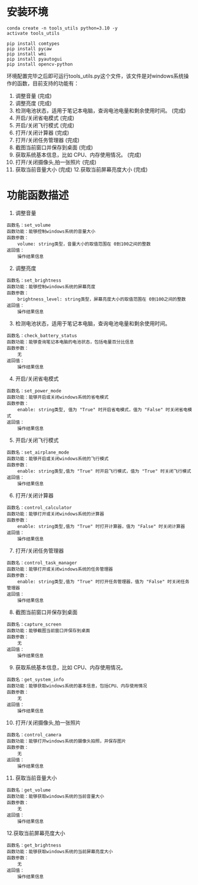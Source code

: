 # 安装环境
```
conda create -n tools_utils python=3.10 -y
activate tools_utils

pip install comtypes
pip install pycaw
pip install wmi
pip install pyautogui
pip install opencv-python

```

环境配置完毕之后即可运行tools_utils.py这个文件，该文件是对windows系统操作的函数，目前支持的功能有：

1. 调整音量   (完成)
2. 调整亮度   (完成)
3. 检测电池状态，适用于笔记本电脑，查询电池电量和剩余使用时间。 (完成)
4. 开启/关闭省电模式  (完成)
5. 开启/关闭飞行模式  (完成)
6. 打开/关闭计算器  (完成)
7. 打开/关闭任务管理器 (完成)
8. 截图当前窗口并保存到桌面  (完成)
9. 获取系统基本信息，比如 CPU、内存使用情况。  (完成)
10. 打开/关闭摄像头,拍一张照片 (完成)
11. 获取当前音量大小 (完成)
12.获取当前屏幕亮度大小 (完成)

# 功能函数描述

1. 调整音量
```
函数名：set_volume
函数功能：能够控制windows系统的音量大小
函数参数：
    volume: string类型，音量大小的取值范围在 0到100之间的整数
返回值：
    操作结果信息
```

2. 调整亮度
```
函数名：set_brightness
函数功能：能够控制windows系统的屏幕亮度
函数参数：
    brightness_level: string类型，屏幕亮度大小的取值范围在 0到100之间的整数
返回值：
    操作结果信息
```

3. 检测电池状态，适用于笔记本电脑，查询电池电量和剩余使用时间。
```
函数名：check_battery_status
函数功能：能够查询笔记本电脑的电池状态，包括电量百分比信息
函数参数：
    无
返回值：
    操作结果信息
```

4. 开启/关闭省电模式 
```
函数名：set_power_mode
函数功能：能够开启或关闭windows系统的省电模式
函数参数：
    enable: string类型, 值为 "True" 时开启省电模式，值为 "False" 时关闭省电模式
返回值：
    操作结果信息
```

5. 开启/关闭飞行模式 
```
函数名：set_airplane_mode
函数功能：能够开启或关闭windows系统的飞行模式
函数参数：
    enable: string类型,值为 "True" 时开启飞行模式，值为 "True" 时关闭飞行模式
返回值：
    操作结果信息
```

6. 打开/关闭计算器
```
函数名：control_calculator
函数功能：能够打开或关闭windows系统的计算器
函数参数：
    enable: string类型,值为 "True" 时打开计算器，值为 "False" 时关闭计算器
返回值：
    操作结果信息
```

7. 打开/关闭任务管理器
```
函数名：control_task_manager
函数功能：能够打开或关闭windows系统的任务管理器
函数参数：
    enable: string类型,值为 "True" 时打开任务管理器，值为 "False" 时关闭任务管理器
返回值：
    操作结果信息
```

8. 截图当前窗口并保存到桌面
```
函数名：capture_screen
函数功能：能够截图当前窗口并保存到桌面
函数参数：
    无
返回值：
    操作结果信息
```

9. 获取系统基本信息，比如 CPU、内存使用情况。 
```
函数名：get_system_info
函数功能：能够获取windows系统的基本信息，包括CPU、内存使用情况
函数参数：
    无
返回值：
    操作结果信息
```

10. 打开/关闭摄像头,拍一张照片 
```
函数名：control_camera
函数功能：能够打开windows系统的摄像头拍照，并保存图片
函数参数：
    无
返回值：
    操作结果信息
```

11. 获取当前音量大小
```
函数名：get_volume
函数功能：能够获取windows系统的当前音量大小
函数参数：
    无
返回值：
    操作结果信息
```

12.获取当前屏幕亮度大小
```
函数名：get_brightness
函数功能：能够获取windows系统的当前屏幕亮度大小
函数参数：
    无
返回值：
    操作结果信息
```
